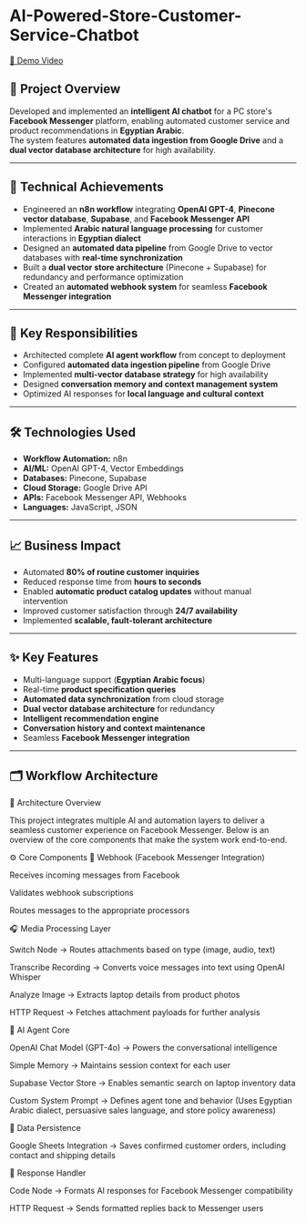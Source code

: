 # AI-Powered-Store-Customer-Service-Chatbot
[🎥 Demo Video](https://drive.google.com/file/d/1gjqrZ4s4Z-qcvUumfmJU-WpKBTH_4tIO/view?usp=sharing)
## 📝 Project Overview
Developed and implemented an **intelligent AI chatbot** for a PC store's **Facebook Messenger** platform, enabling automated customer service and product recommendations in **Egyptian Arabic**.  
The system features **automated data ingestion from Google Drive** and a **dual vector database architecture** for high availability.

---

## 🚀 Technical Achievements
- Engineered an **n8n workflow** integrating **OpenAI GPT-4**, **Pinecone vector database**, **Supabase**, and **Facebook Messenger API**  
- Implemented **Arabic natural language processing** for customer interactions in **Egyptian dialect**  
- Designed an **automated data pipeline** from Google Drive to vector databases with **real-time synchronization**  
- Built a **dual vector store architecture** (Pinecone + Supabase) for redundancy and performance optimization  
- Created an **automated webhook system** for seamless **Facebook Messenger integration**  

---

## 🎯 Key Responsibilities
- Architected complete **AI agent workflow** from concept to deployment  
- Configured **automated data ingestion pipeline** from Google Drive  
- Implemented **multi-vector database strategy** for high availability  
- Designed **conversation memory and context management system**  
- Optimized AI responses for **local language and cultural context**  

---

## 🛠 Technologies Used
- **Workflow Automation:** n8n  
- **AI/ML:** OpenAI GPT-4, Vector Embeddings  
- **Databases:** Pinecone, Supabase  
- **Cloud Storage:** Google Drive API  
- **APIs:** Facebook Messenger API, Webhooks  
- **Languages:** JavaScript, JSON  

---

## 📈 Business Impact
- Automated **80% of routine customer inquiries**  
- Reduced response time from **hours to seconds**  
- Enabled **automatic product catalog updates** without manual intervention  
- Improved customer satisfaction through **24/7 availability**  
- Implemented **scalable, fault-tolerant architecture**  

---

## ✨ Key Features
- Multi-language support (**Egyptian Arabic focus**)  
- Real-time **product specification queries**  
- **Automated data synchronization** from cloud storage  
- **Dual vector database architecture** for redundancy  
- **Intelligent recommendation engine**  
- **Conversation history and context maintenance**  
- Seamless **Facebook Messenger integration**  

---

## 🗂 Workflow Architecture

🧱 Architecture Overview

This project integrates multiple AI and automation layers to deliver a seamless customer experience on Facebook Messenger.
Below is an overview of the core components that make the system work end-to-end.

⚙️ Core Components
📨 Webhook (Facebook Messenger Integration)

Receives incoming messages from Facebook

Validates webhook subscriptions

Routes messages to the appropriate processors

🎧 Media Processing Layer

Switch Node → Routes attachments based on type (image, audio, text)

Transcribe Recording → Converts voice messages into text using OpenAI Whisper

Analyze Image → Extracts laptop details from product photos

HTTP Request → Fetches attachment payloads for further analysis

🤖 AI Agent Core

OpenAI Chat Model (GPT-4o) → Powers the conversational intelligence

Simple Memory → Maintains session context for each user

Supabase Vector Store → Enables semantic search on laptop inventory data

Custom System Prompt → Defines agent tone and behavior
(Uses Egyptian Arabic dialect, persuasive sales language, and store policy awareness)

💾 Data Persistence

Google Sheets Integration → Saves confirmed customer orders, including contact and shipping details

💬 Response Handler

Code Node → Formats AI responses for Facebook Messenger compatibility

HTTP Request → Sends formatted replies back to Messenger users
